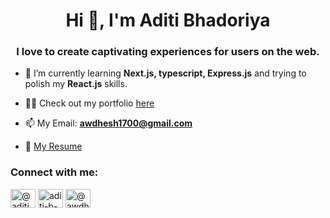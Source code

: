 <h1 align="center">Hi 👋, I'm Aditi Bhadoriya</h1>
<h3 align="center">I love to create captivating experiences for users on the web.</h3>

- 🌱 I’m currently learning **Next.js, typescript, Express.js** and trying to polish my **React.js** skills.

- 👨‍💻 Check out my portfolio [here](https://aditi-portfolio-one.vercel.app/)

- 📫  My Email: **awdhesh1700@gmail.com**

- 📄 [My Resume](https://drive.google.com/file/d/1GkR-L0SG0eFcnCTySTgxIo6pUWLecijH/view)

<h3 align="left">Connect with me:</h3>
<p align="left">
<a href="https://twitter.com/@aditi_bhadoriya" target="blank"><img align="center" src="https://raw.githubusercontent.com/rahuldkjain/github-profile-readme-generator/master/src/images/icons/Social/twitter.svg" alt="@aditi_bhadoriya" height="30" width="40" /></a>
<a href="https://linkedin.com/in/aditi-b-602917213/" target="blank"><img align="center" src="https://raw.githubusercontent.com/rahuldkjain/github-profile-readme-generator/master/src/images/icons/Social/linked-in-alt.svg" alt="aditi-b-602917213/" height="30" width="40" /></a>
<a href="https://medium.com/@awdhesh1700" target="blank"><img align="center" src="https://raw.githubusercontent.com/rahuldkjain/github-profile-readme-generator/master/src/images/icons/Social/medium.svg" alt="@awdhesh1700" height="30" width="40" /></a>
</p>
